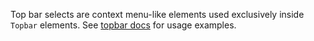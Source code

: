 Top bar selects are context menu-like elements used exclusively inside `Topbar` elements. See [topbar docs](/#/Components/Topbar) for usage examples.
